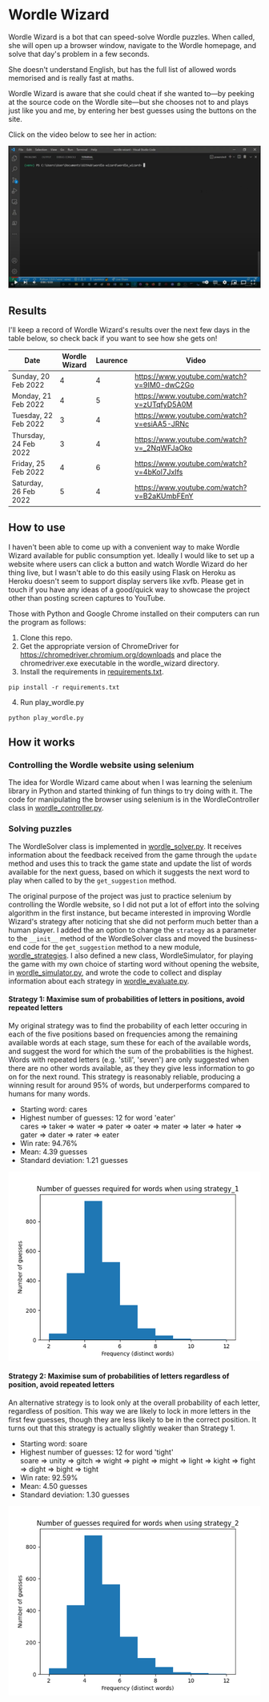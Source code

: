 # Wordle Wizard

Wordle Wizard is a bot that can speed-solve Wordle puzzles. When called, she will open up a browser window, navigate to the Wordle homepage, and solve that day's problem in a few seconds.

She doesn't understand English, but has the full list of allowed words memorised and is really fast at maths.

Wordle Wizard is aware that she could cheat if she wanted to—by peeking at the source code on the Wordle site—but she chooses not to and plays just like you and me, by entering her best guesses using the buttons on the site.

Click on the video below to see her in action:

<a href="https://www.youtube.com/watch?v=9IM0-dwC2Go"><img src="readme-img/youtube.PNG"></a>

## Results

I'll keep a record of Wordle Wizard's results over the next few days in the table below, so check back if you want to see how she gets on!

| Date | Wordle Wizard | Laurence | Video |
| ------------- | ------------- | ------------- | ------------- |
| Sunday, 20 Feb 2022  | 4 | 4 | https://www.youtube.com/watch?v=9IM0-dwC2Go
| Monday, 21 Feb 2022  | 4 | 5 | https://www.youtube.com/watch?v=zUTqfyD5A0M
| Tuesday, 22 Feb 2022 | 3 | 4 | https://www.youtube.com/watch?v=esiAA5-JRNc
| Thursday, 24 Feb 2022 | 3 | 4 | https://www.youtube.com/watch?v=_2NqWFJaOko
| Friday, 25 Feb 2022 | 4 | 6 | https://www.youtube.com/watch?v=4bKol7JxIfs
| Saturday, 26 Feb 2022 | 5 | 4 | https://www.youtube.com/watch?v=B2aKUmbFEnY

## How to use

I haven't been able to come up with a convenient way to make Wordle Wizard available for public consumption yet. Ideally I would like to set up a website where users can click a button and watch Wordle Wizard do her thing live, but I wasn't able to do this easily using Flask on Heroku as Heroku doesn't seem to support display servers like xvfb. Please get in touch if you have any ideas of a good/quick way to showcase the project other than posting screen captures to YouTube.

Those with Python and Google Chrome installed on their computers can run the program as follows:

1. Clone this repo.
2. Get the appropriate version of ChromeDriver for https://chromedriver.chromium.org/downloads and place the chromedriver.exe executable in the wordle_wizard directory.
3. Install the requirements in [requirements.txt](wordle_wizard/requirements.txt).
```
pip install -r requirements.txt
```
4. Run play_wordle.py
```
python play_wordle.py
```

## How it works

### Controlling the Wordle website using selenium

The idea for Wordle Wizard came about when I was learning the selenium library in Python and started thinking of fun things to try doing with it. The code for manipulating the browser using selenium is in the WordleController class in [wordle_controller.py](wordle_wizard/wordle_controller.py).

### Solving puzzles

The WordleSolver class is implemented in [wordle_solver.py](wordle_wizard/wordle_solver.py). It receives information about the feedback received from the game through the `update` method and uses this to track the game state and update the list of words available for the next guess, based on which it suggests the next word to play when called to by the `get_suggestion` method.

The original purpose of the project was just to practice selenium by controlling the Wordle website, so I did not put a lot of effort into the solving algorithm in the first instance, but became interested in improving Wordle Wizard's strategy after noticing that she did not perform much better than a human player. I added the an option to change the `strategy` as a parameter to the `__init__` method of the WordleSolver class and moved the business-end code for the `get_suggestion` method to a new module, [wordle_strategies](wordle_wizard/wordle_strategies.py). I also defined a new class, WordleSimulator, for playing the game with my own choice of starting word without opening the website, in [wordle_simulator.py](wordle_wizard/wordle_simulator.py), and wrote the code to collect and display information about each strategy in [wordle_evaluate.py](wordle_wizard/wordle_evaluate.py).

#### Strategy 1: Maximise sum of probabilities of letters in positions, avoid repeated letters

My original strategy was to find the probability of each letter occuring in each of the five positions based on frequencies among the remaining available words at each stage, sum these for each of the available words, and suggest the word for which the sum of the probabilities is the highest. Words with repeated letters (e.g. 'still', 'seven') are only suggested when there are no other words available, as they they give less information to go on for the next round. This strategy is reasonably reliable, producing a winning result for around 95% of words, but underperforms compared to humans for many words.

- Starting word: cares
- Highest number of guesses: 12 for word 'eater'  
cares ⇒  taker ⇒  water ⇒  pater ⇒  oater ⇒  mater ⇒  later ⇒  hater ⇒  gater ⇒  dater ⇒  rater ⇒  eater
- Win rate: 94.76%
- Mean: 4.39 guesses
- Standard deviation: 1.21 guesses

<img src="wordle_wizard/evaluate/strategy_1.png"></img>

#### Strategy 2: Maximise sum of probabilities of letters regardless of position, avoid repeated letters

An alternative strategy is to look only at the overall probability of each letter, regardless of position. This way we are likely to lock in more letters in the first few guesses, though they are less likely to be in the correct position. It turns out that this strategy is actually slightly weaker than Strategy 1.

- Starting word: soare
- Highest number of guesses: 12 for word 'tight'  
soare ⇒  unity ⇒  gitch ⇒  wight ⇒  pight ⇒  might ⇒  light ⇒  kight ⇒  fight ⇒  dight ⇒  bight ⇒  tight
- Win rate: 92.59%
- Mean: 4.50 guesses
- Standard deviation: 1.30 guesses

<img src="wordle_wizard/evaluate/strategy_2.png">
<!-- 
#### Strategy 3: Maximise sum of probabilities of letters in positions, avoid repeated letters, and give a x1.5 reward to words in the top 10,000 words

https://norvig.com/ngrams/count_1w.txt -->